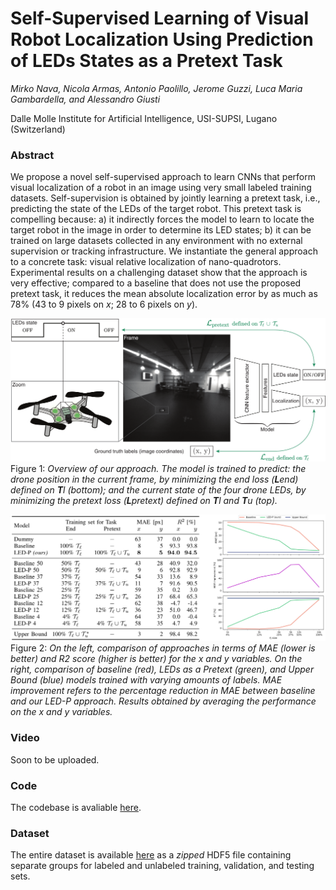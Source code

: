 # Self-Supervised Learning of Visual Robot Localization Using Prediction of LEDs States as a Pretext Task

*Mirko Nava, Nicola Armas, Antonio Paolillo, Jerome Guzzi, Luca Maria Gambardella, and Alessandro Giusti*

Dalle Molle Institute for Artificial Intelligence, USI-SUPSI, Lugano (Switzerland)

### Abstract

We propose a novel self-supervised approach to learn CNNs that perform visual localization of a robot in an image using very small labeled training datasets. Self-supervision is obtained by jointly learning a pretext task, i.e., predicting the state of the LEDs of the target robot.
This pretext task is compelling because: a) it indirectly forces the model to learn to locate the target robot in the image in order to determine its LED states; b) it can be trained on large datasets collected in any environment with no external supervision or tracking infrastructure.
We instantiate the general approach to a concrete task: visual relative localization of nano-quadrotors.
Experimental results on a challenging dataset show that the approach is very effective; compared to a baseline that does not use the proposed pretext task, it reduces the mean absolute localization error by as much as 78% (43 to 9 pixels on *x*; 28 to 6 pixels on *y*).


![LEDs as Pretext](https://github.com/idsia-robotics/leds-as-pretext/blob/main/img/led_pretext_approach.png)
Figure 1: *Overview of our approach. The model is trained to predict: the drone position in the current frame, by minimizing the end loss (**L**end) defined on **T**l (bottom); and the current state of the four drone LEDs, by minimizing the pretext loss (**L**pretext) defined on **T**l and **T**u (top).*

![LEDs as Pretext](https://github.com/idsia-robotics/leds-as-pretext/blob/main/img/led_pretext_performance.png)
Figure 2: *On the left, comparison of approaches in terms of MAE (lower is better) and R2 score (higher is better) for the x and y variables.
On the right, comparison of baseline (red), LEDs as a Pretext (green), and Upper Bound (blue) models trained with varying amounts of labels. MAE improvement refers to the percentage reduction in MAE between baseline and our LED-P approach. Results obtained by averaging the performance on the x and y variables.*

<!--
The PDF of the article is available in Open Access [here]( https://doi.org/10.1109/LRA.2022.3143565).

### Bibtex

```properties
@article{nava2022learning,
  author={M. {Nava} and A. {Paolillo} and J. {Guzzi} and L. M. {Gambardella} and A. {Giusti}},
  journal={IEEE Robotics and Automation Letters}, 
  title={Learning Visual Localization of a Quadrotor Using its Noise as Self-Supervision}, 
  year={2022},
  volume={7},
  number={2},
  pages={2218-2225},
  doi={10.1109/LRA.2022.3143565}
}
```
-->

### Video

Soon to be uploaded.

<!-- [![Self-Supervised Learning of Visual Robot Localization Using Prediction of LEDs States as a Pretext Task](https://github.com/idsia-robotics/Sound-as-Pretext/blob/main/code/data/out/video.gif)](https://www.youtube.com/watch?v=fuexj03mGNo) -->

### Code

The codebase is avaliable [here](https://github.com/idsia-robotics/leds-as-pretext/tree/main/code).

### Dataset

The entire dataset is available [here](https://drive.switch.ch/index.php/s/p6YsZO3pjf4koso) as a *zipped* HDF5 file containing separate groups for labeled and unlabeled training, validation, and testing sets.
